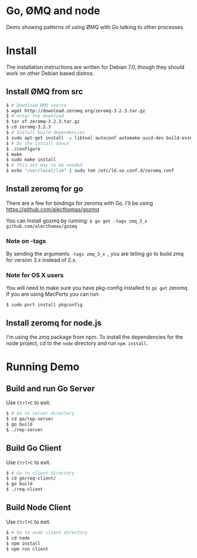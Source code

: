 # Go, ØMQ and node

Demo showing patterns of using ØMQ with Go talking to other processes.

# Install

The installation instructions are written for Debian 7.0, though they should
work on other Debian based distros.

## Install ØMQ from src

```bash
$ # Download ØMQ source
$ wget http://download.zeromq.org/zeromq-3.2.3.tar.gz
$ # Untar the download
$ tar xf zeromq-3.2.3.tar.gz
$ cd zeromq-3.2.3
$ # Install build dependencies
$ sudo apt-get install -y libtool autoconf automake uuid-dev build-essential
$ # Do the install dance
$ ./configure
$ make
$ sudo make install
$ # This set may no be needed
$ echo "/usr/local/lib" | sudo tee /etc/ld.so.conf.d/zeromq.conf
```

## Install zeromq for go

There are a few for bindings for zeromq with Go. I'll be using
https://github.com/alecthomas/gozmq

You can Install gozmq by running:
`$ go get -tags zmq_3_x github.com/alecthomas/gozmq`

### Note on -tags

By sending the arguments `-tags zmq_3_x `, you are telling go to build zmq
for version 3.x instead of 2.x.

### Note for OS X users

You will need to make sure you have pkg-config installed to `go get` zeromq.
If you are using MacPorts you can run:

`$ sudo port install pkgconfig`

## Install zeromq for node.js

I'm using the zmq package from npm. To install the dependencies for the node
project, cd to the `node` directory and run `npm install`.

# Running Demo

## Build and run Go Server

Use `Ctrl+C` to exit.

```bash
$ # Go to server directory
$ cd go/rep-server
$ go build
$ ./rep-server
```

## Build Go Client

Use `Ctrl+C` to exit.

```bash
$ # Go to client directory
$ cd go/req-client/
$ go build
$ ./req-client
```

## Build Node Client

Use `Ctrl+C` to exit.

```bash
$ # Go to node client directory
$ cd node
$ npm install
$ npm run client
```

